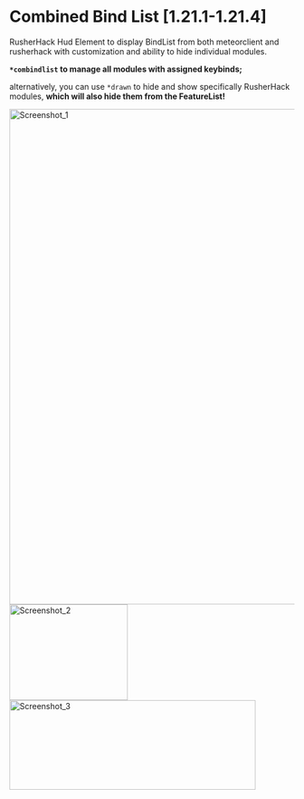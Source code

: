 # Combined Bind List [1.21.1-1.21.4]

RusherHack Hud Element to display BindList from both meteorclient and rusherhack with customization and ability to hide individual modules.

**```*combindlist``` to manage all modules with assigned keybinds;**

alternatively, you can use ```*drawn``` to hide and show specifically RusherHack modules, **which will also hide them from the FeatureList!**

<img width="587" height="874" alt="Screenshot_1" src="https://github.com/user-attachments/assets/cf5738be-c38c-414a-8d4a-ba60920e6f76" />
<img width="209" height="169" alt="Screenshot_2" src="https://github.com/user-attachments/assets/8b6b73f2-e168-44ce-9391-9e5e72d13e0f" />
<img width="435" height="158" alt="Screenshot_3" src="https://github.com/user-attachments/assets/0f75787c-44e9-4ada-b189-be7d1e5a89a9" />